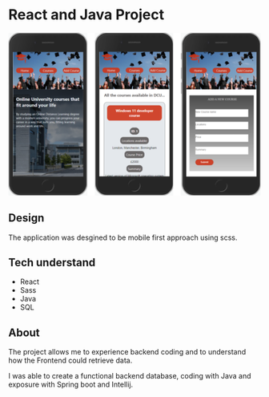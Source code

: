 # React and Java Project

![Courses-Application](https://github.com/SamTo83/courses/blob/master/courses.PNG)

## Design

The application was desgined to be mobile first approach using scss. 

## Tech understand

- React
- Sass
- Java
- SQL

## About

The project allows me to experience backend coding and to understand how the Frontend could retrieve data. 

I was able to create a functional backend database, coding with Java and exposure with Spring boot and Intellij.
